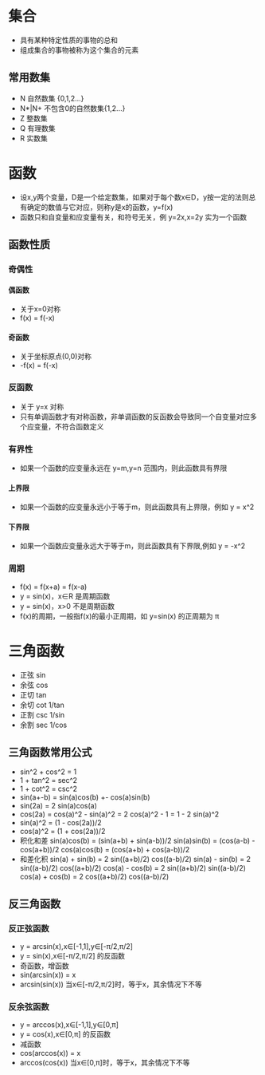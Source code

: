 # 集合
* 具有某种特定性质的事物的总和
* 组成集合的事物被称为这个集合的元素

## 常用数集
* N 自然数集    {0,1,2...}
* N*|N+     不包含0的自然数集{1,2...}
* Z     整数集
* Q     有理数集
* R     实数集


# 函数
* 设x,y两个变量，D是一个给定数集，如果对于每个数x∈D，y按一定的法则总有确定的数值与它对应，则称y是x的函数，y=f(x)
* 函数只和自变量和应变量有关，和符号无关，例 y=2x,x=2y 实为一个函数

## 函数性质

### 奇偶性

#### 偶函数
* 关于x=0对称
* f(x) = f(-x)

#### 奇函数
* 关于坐标原点(0,0)对称
* -f(x) = f(-x)

### 反函数
* 关于 y=x 对称
* 只有单调函数才有对称函数，非单调函数的反函数会导致同一个自变量对应多个应变量，不符合函数定义

### 有界性
* 如果一个函数的应变量永远在 y=m,y=n 范围内，则此函数具有界限

#### 上界限
* 如果一个函数的应变量永远小于等于m，则此函数具有上界限，例如 y = x^2

#### 下界限
* 如果一个函数应变量永远大于等于m，则此函数具有下界限,例如 y = -x^2

### 周期
* f(x) = f(x+a) = f(x-a)
* y = sin(x)，x∈R 是周期函数
* y = sin(x)，x>0 不是周期函数
* f(x)的周期，一般指f(x)的最小正周期，如 y=sin(x) 的正周期为 π



# 三角函数
* 正弦 sin
* 余弦 cos
* 正切 tan
* 余切 cot    1/tan
* 正割 csc    1/sin
* 余割 sec    1/cos

## 三角函数常用公式
* sin^2 + cos^2 = 1
* 1 + tan^2 = sec^2
* 1 + cot^2 = csc^2
* sin(a+-b) = sin(a)cos(b) +- cos(a)sin(b)
* sin(2a) = 2 sin(a)cos(a)
* cos(2a) = cos(a)^2 - sin(a)^2 = 2 cos(a)^2 - 1 = 1 - 2 sin(a)^2
* sin(a)^2 = (1 - cos(2a))/2
* cos(a)^2 = (1 + cos(2a))/2
* 积化和差
    sin(a)cos(b) = (sin(a+b) + sin(a-b))/2
    sin(a)sin(b) = (cos(a-b) - cos(a+b))/2
    cos(a)cos(b) = (cos(a+b) + cos(a-b))/2
* 和差化积
    sin(a) + sin(b) = 2 sin((a+b)/2) cos((a-b)/2)
    sin(a) - sin(b) = 2 sin((a-b)/2) cos((a+b)/2)
    cos(a) - cos(b) = 2 sin((a+b)/2) sin((a-b)/2)
    cos(a) + cos(b) = 2 cos((a+b)/2) cos((a-b)/2)

## 反三角函数

### 反正弦函数
* y = arcsin(x),x∈[-1,1],y∈[-π/2,π/2]
* y = sin(x),x∈[-π/2,π/2] 的反函数
* 奇函数，增函数
* sin(arcsin(x)) = x
* arcsin(sin(x)) 当x∈[-π/2,π/2]时，等于x，其余情况下不等

### 反余弦函数
* y = arccos(x),x∈[-1,1],y∈[0,π]
* y = cos(x),x∈[0,π] 的反函数
* 减函数
* cos(arccos(x)) = x
* arccos(cos(x)) 当x∈[0,π]时，等于x，其余情况下不等